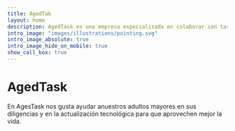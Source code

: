 ```yaml
---
title: AgedTak
layout: home
description: AgedTask es una empresa especializada en colaborar con tareas que requieren los adultos mayores.
intro_image: "images/illustrations/pointing.svg"
intro_image_absolute: true
intro_image_hide_on_mobile: true
show_call_box: true
---
```


# AgedTask

En AgesTask nos gusta ayudar anuestros adultos mayores en sus diligencias y en la actualización tecnológica para que aprovechen mejor la vida.
